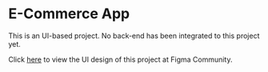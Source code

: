 # E-Commerce App

This is an UI-based project. No back-end has been integrated to this project yet.

Click [here](https://www.figma.com/design/WTkrZUBzBxm1fBLcgqHe2Q/E-Commerce-App-Design-(Community)?node-id=2-1437&node-type=frame&t=EW3eEjBO7S6pR55S-0) to view the UI design of this project at Figma Community.
